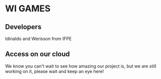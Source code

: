 # WI GAMES

## Developers
Idinaldo and Werisson from IFPE


## Access on our cloud
We know you can't wait to see how amazing our project is,
but we are still working on it, please wait and keep an eye here!